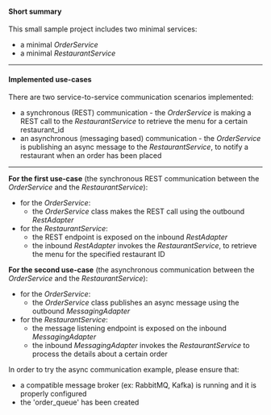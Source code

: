#### Short summary
This small sample project includes two minimal services:
- a minimal _OrderService_
- a minimal _RestaurantService_
---
#### Implemented use-cases
There are two service-to-service communication scenarios implemented:
* a synchronous (REST) communication - the _OrderService_ is making a REST call to the _RestaurantService_ to retrieve the menu for a certain restaurant_id
* an asynchronous (messaging based) communication - the _OrderService_ is publishing an async message to the _RestaurantService_, to notify a restaurant when an order has been placed
---
**For the first use-case** (the synchronous REST communication between the _OrderService_ and the _RestaurantService_):
* for the _OrderService_:
  * the _OrderService_ class makes the REST call using the outbound _RestAdapter_
* for the _RestaurantService_:
  * the REST endpoint is exposed on the inbound _RestAdapter_
  * the inbound _RestAdapter_ invokes the _RestaurantService_, to retrieve the menu for the specified restaurant ID

**For the second use-case** (the asynchronous communication between the _OrderService_ and the _RestaurantService_):
* for the _OrderService_:
    * the _OrderService_ class publishes an async message using the outbound _MessagingAdapter_
* for the _RestaurantService_:
    * the message listening endpoint is exposed on the inbound _MessagingAdapter_
    * the inbound _MessagingAdapter_ invokes the _RestaurantService_ to process the details about a certain order

In order to try the async communication example, please ensure that:
* a compatible message broker (ex: RabbitMQ, Kafka) is running and it is properly configured
* the 'order_queue' has been created